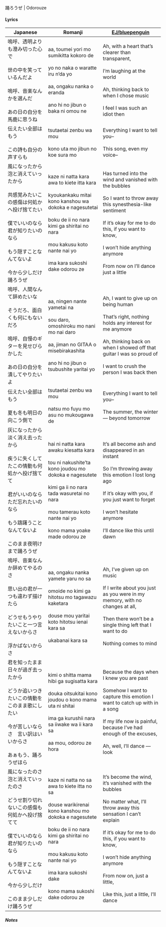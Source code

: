 踊ろうぜ | Odorouze
#### Lyrics

| Japanese                                                                                                                          | Romanji                                                                                                                                                                                                                                                              | [EJ/bluepenguin](https://ejtranslations.wordpress.com/2020/05/12/yorushika-odorou-ze/)                                                                                                                                                                                                                     |
| --------------------------------------------------------------------------------------------------------------------------------- | -------------------------------------------------------------------------------------------------------------------------------------------------------------------------------------------------------------------------------------------------------------------- | ---------------------------------------------------------------------------------------------------------------------------------------------------------------------------------------------------------------------------------------------------------------------------------------------------------- |
| 嗚呼、透明よりも澄み切った心で<br><br>世の中を笑っているんだよ<br><br>嗚呼、音楽なんかを選んだ<br><br>あの日の自分を馬鹿に思うね                                                      | aa, toumei yori mo sumikitta kokoro de<br><br>yo no naka o waratte iru n’da yo<br><br>aa, ongaku nanka o eranda<br><br>ano hi no jibun o baka ni omou ne                                                                                                             | Ah, with a heart that’s clearer than transparent,<br><br>I’m laughing at the world<br><br>Ah, thinking back to when I chose music<br><br>I feel I was such an idiot then                                                                                                                                   |
| 伝えたい全部はもう<br><br>この詩も自分の声すらも                                                                                                      | tsutaetai zenbu wa mou<br><br>kono uta mo jibun no koe sura mo                                                                                                                                                                                                       | Everything I want to tell you–<br><br>This song, even my voice–                                                                                                                                                                                                                                            |
| 風になったから　泡と消えていったから<br><br>共感覚みたいこの感傷は何処かへ投げ捨てたい<br><br>僕でいいのなら　君が知りたいのなら<br><br>もう隠すことなんてないよ<br><br>今から少しだけ踊ろうぜ                   | kaze ni natta kara awa to kiete itta kara<br><br>kyoukankaku mitai kono kanshou wa dokoka e nagesutetai<br><br>boku de ii no nara kimi ga shiritai no nara<br><br>mou kakusu koto nante nai yo<br><br>ima kara sukoshi dake odorou ze                                | Has turned into the wind and vanished with the bubbles<br><br>So I want to throw away this synesthesia-like sentiment<br><br>If it’s okay for me to do this, if you want to know,<br><br>I won’t hide anything anymore<br><br>From now on I’ll dance just a little                                         |
| 嗚呼、人間なんて辞めたいな<br><br>そうだろ、面白くも何にもないだろ<br><br>嗚呼、自慢のギターを見せびらかした<br><br>あの日の自分を潰してやりたいよ                                             | aa, ningen nante yametai na<br><br>sou daro, omoshiroku mo nani mo nai daro<br><br>aa, jiman no GITAA o misebirakashita<br><br>ano hi no jibun o tsubushite yaritai yo                                                                                               | Ah, I want to give up on being human<br><br>That’s right, nothing holds any interest for me anymore<br><br>Ah, thinking back on when I showed off that guitar I was so proud of<br><br>I want to crush the person I was back then                                                                          |
| 伝えたい全部はもう<br><br>夏も冬も明日の向こう側で                                                                                                     | tsutaetai zenbu wa mou<br><br>natsu mo fuyu mo asu no mukougawa de                                                                                                                                                                                                   | Everything I want to tell you–<br><br>The summer, the winter — beyond tomorrow                                                                                                                                                                                                                             |
| 灰になったから　淡く消え去ったから<br><br>疾うに失くしてたこの情動も何処かへ投げ捨てて<br><br>君がいいのなら　ただ忘れたいのなら<br><br>もう躊躇うことなんてないよ<br><br>このまま夜明けまで踊ろうぜ                | hai ni natta kara awaku kiesatta kara<br><br>tou ni nakushite’ta kono joudou mo dokoka e nagesutete<br><br>kimi ga ii no nara tada wasuretai no nara<br><br>mou tamerau koto nante nai yo<br><br>kono mama yoake made odorou ze                                      | It’s all become ash and disappeared in an instant<br><br>So I’m throwing away this emotion I lost long ago<br><br>If it’s okay with you, if you just want to forget<br><br>I won’t hesitate anymore<br><br>I’ll dance like this until dawn                                                                 |
| 嗚呼、音楽なんか辞めてやるのさ<br><br>思い出の君が一つも違わず描けたら<br><br>どうせもうやりたいこと一つ言えないからさ<br><br>浮かばないからさ                                               | aa, ongaku nanka yamete yaru no sa<br><br>omoide no kimi ga hitotsu mo tagawazu kaketara<br><br>douse mou yaritai koto hitotsu ienai kara sa<br><br>ukabanai kara sa                                                                                                 | Ah, I’ve given up on music<br><br>If I write about you just as you were in my memory, with no changes at all,<br><br>Then there won’t be a single thing left that I want to do<br><br>Nothing comes to mind                                                                                                |
| 君を知ったまま　日々が過ぎ去ったから<br><br>どうか追いつきたいこの情動をこのまま歌にしたい<br><br>今が苦しいならさ　言い訳はいいからさ<br><br>あぁもう、踊ろうぜほら                                    | kimi o shitta mama hibi ga sugisatta kara<br><br>douka oitsukitai kono joudou o kono mama uta ni shitai<br><br>ima ga kurushii nara sa iiwake wa ii kara sa<br><br>aa mou, odorou ze hora                                                                            | Because the days when I knew you are past<br><br>Somehow I want to capture this emotion I want to catch up with in a song<br><br>If my life now is painful, because I’ve had enough of the excuses,<br><br>Ah, well, I’ll dance — look                                                                     |
| 風になったのさ　泡と消えていったのさ<br><br>どうせ割り切れないこの感傷も何処かへ投げ捨てて<br><br>僕でいいのなら　君が知りたいのなら<br><br>もう隠すことなんてないよ<br><br>今から少しだけ<br><br>このまま少しだけ踊ろうぜ | kaze ni natta no sa awa to kiete itta no sa<br><br>douse warikirenai kono kanshou mo dokoka e nagesutete<br><br>boku de ii no nara kimi ga shiritai no nara<br><br>mou kakusu koto nante nai yo<br><br>ima kara sukoshi dake<br><br>kono mama sukoshi dake odorou ze | It’s become the wind, it’s vanished with the bubbles<br><br>No matter what, I’ll throw away this sensation I can’t explain<br><br>If it’s okay for me to do this, if you want to know,<br><br>I won’t hide anything anymore<br><br>From now on, just a little,<br><br>Like this, just a little, I’ll dance |
##### Notes
>